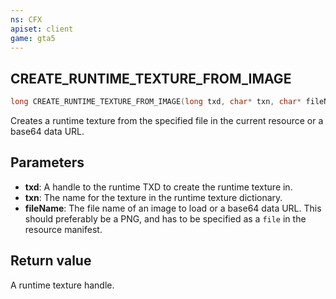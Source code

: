 ```yaml
---
ns: CFX
apiset: client
game: gta5
---
```

## CREATE_RUNTIME_TEXTURE_FROM_IMAGE

```c
long CREATE_RUNTIME_TEXTURE_FROM_IMAGE(long txd, char* txn, char* fileName);
```

Creates a runtime texture from the specified file in the current resource or a base64 data URL.

## Parameters
* **txd**: A handle to the runtime TXD to create the runtime texture in.
* **txn**: The name for the texture in the runtime texture dictionary.
* **fileName**: The file name of an image to load or a base64 data URL. This should preferably be a PNG, and has to be specified as a `file` in the resource manifest.

## Return value
A runtime texture handle.
